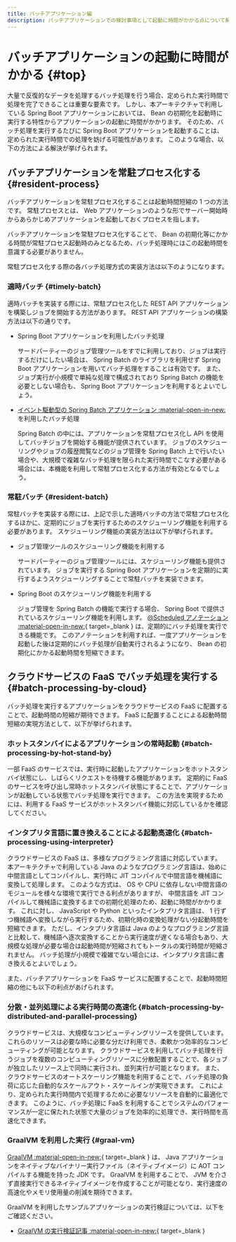 ```yaml
---
title: バッチアプリケーション編
description: バッチアプリケーションでの検討事項として起動に時間がかかる点について解説します。
---
```


# バッチアプリケーションの起動に時間がかかる {#top}

大量で反復的なデータを処理するバッチ処理を行う場合、定められた実行時間で処理を完了できることは重要な要素です。
しかし、本アーキテクチャで利用している Spring Boot アプリケーションにおいては、 Bean の初期化を起動時に実行する特性からアプリケーションの起動に時間がかかります。
そのため、バッチ処理を実行するたびに Spring Boot アプリケーションを起動することは、定められた実行時間での処理を妨げる可能性があります。
このような場合、以下の方法による解決が挙げられます。

## バッチアプリケーションを常駐プロセス化する {#resident-process}

バッチアプリケーションを常駐プロセス化することは起動時間短縮の 1 つの方法です。
常駐プロセスとは、 Web アプリケーションのような形でサーバー開始時からあらかじめアプリケーションを起動しておくプロセスを指します。

バッチアプリケーションを常駐プロセス化することで、 Bean の初期化等にかかる時間が常駐プロセス起動時のみとなるため、バッチ処理時にはこの起動時間を意識する必要がありません。

常駐プロセス化する際の各バッチ処理方式の実装方法は以下のようになります。

### 適時バッチ {#timely-batch}

適時バッチを実装する際には、常駐プロセス化した REST API アプリケーションを構築しジョブを開始する方法があります。
REST API アプリケーションの構築方法は以下の通りです。

- Spring Boot アプリケーションを利用したバッチ処理

    サードパーティーのジョブ管理ツールをすでに利用しており、ジョブは実行するだけにしたい場合は、 Spring Batch のライブラリを利用せず Spring Boot アプリケーションを用いてバッチ処理をすることは有効です。
    また、ジョブ実行が小規模で単純な処理で構成されており Spring Batch の機能を必要としない場合も、 Spring Boot アプリケーションを利用するとよいでしょう。

- [イベント駆動型の Spring Batch アプリケーション :material-open-in-new:](https://spring.pleiades.io/spring-batch/reference/spring-batch-integration/launching-jobs-through-messages.html) を利用したバッチ処理

    Spring Batch の中には、アプリケーションを常駐プロセス化し API を使用してバッチジョブを開始する機能が提供されています。
    ジョブのスケジューリングやジョブの履歴閲覧などのジョブ管理を Spring Batch 上で行いたい場合や、大規模で複雑なバッチ処理を限られた実行時間でこなす必要がある場合には、本機能を利用して常駐プロセス化する方法が有効となるでしょう。

### 常駐バッチ {#resident-batch}

常駐バッチを実装する際には、上記で示した適時バッチの方法で常駐プロセス化するほかに、定期的にジョブを実行するためのスケジューリング機能を利用する必要があります。
スケジューリング機能の実装方法は以下が挙げられます。

- ジョブ管理ツールのスケジューリング機能を利用する

    サードパーティーのジョブ管理ツールには、スケジューリング機能も提供されています。
    ジョブを実行する Spring Boot アプリケーションを定期的に実行するようスケジューリングすることで常駐バッチを実装できます。

- Spring Boot のスケジューリング機能を利用する

    ジョブ管理を Spring Batch の機能で実行する場合、 Spring Boot で提供されているスケジューリング機能を利用します。
    [@Scheduled アノテーション :material-open-in-new:](https://spring.pleiades.io/guides/gs/scheduling-tasks){ target=_blank } は、定期的にバッチ処理を実行できる機能です。
    このアノテーションを利用すれば、一度アプリケーションを起動した後は定期的にバッチ処理が自動実行されるようになり、 Bean の初期化にかかる起動時間を短縮できます。

## クラウドサービスの FaaS でバッチ処理を実行する {#batch-processing-by-cloud}

バッチ処理を実行するアプリケーションをクラウドサービスの FaaS に配置することで、起動時間の短縮が期待できます。
FaaS に配置することによる起動時間短縮の実現方法として、以下が挙げられます。

### ホットスタンバイによるアプリケーションの常時起動 {#batch-processing-by-hot-stand-by}

一部 FaaS のサービスでは、実行時に起動したアプリケーションをホットスタンバイ状態にし、しばらくリクエストを待機する機能があります。
定期的に FaaS のサービスを呼び出し常時ホットスタンバイ状態にすることで、アプリケーションが起動している状態でバッチ処理を実行できます。
この方法を実現するためには、利用する FaaS サービスがホットスタンバイ機能に対応しているかを確認してください。

### インタプリタ言語に置き換えることによる起動高速化 {#batch-processing-using-interpreter}

クラウドサービスの FaaS は、多様なプログラミング言語に対応しています。
本アーキテクチャで利用している Java のようなプログラミング言語は、始めに中間言語としてコンパイルし、実行時に JIT コンパイルで中間言語を機械語に変換して処理します。
このような方式は、 OS や CPU に依存しない中間言語のモジュールを様々な環境で実行できる利点がありますが、 中間言語を JIT コンパイルして機械語に変換するまでの初期化処理のため、起動に時間がかかります。
これに対し、 JavaScript や Python といったインタプリタ言語は、 1 行ずつ機械語へ変換しながら実行するため、初期化時の変換処理がない分起動時間を短縮できます。
ただし、インタプリタ言語は Java のようなプログラミング言語と比較して、機械語へ逐次変換することから実行速度が遅くなる場合もあり、大規模な処理が必要な場合は起動時間が短縮されてもトータルの実行時間が短縮されません。
バッチ処理が小規模で複雑でない場合には、インタプリタ言語に書き換えるとよいでしょう。

また、バッチアプリケーションを FaaS サービスに配置することで、起動時間短縮の他にも以下の利点があげられます。

### 分散・並列処理による実行時間の高速化 {#batch-processing-by-distributed-and-parallel-processing}

クラウドサービスは、大規模なコンピューティングリソースを提供しています。これらのリソースは必要な時に必要な分だけ利用でき、柔軟かつ効率的なコンピューティングが可能となります。
クラウドサービスを利用してバッチ処理を行うジョブを複数のコンピューティングリソースに分散配置することで、各ジョブが独立したリソース上で同時に実行され、並列実行が可能となります。
また、クラウドサービスのオートスケーリング機能を利用することで、バッチ処理の負荷に応じた自動的なスケールアウト・スケールインが実現できます。
これにより、定められた実行時間内で処理するために必要なリソースを自動的に最適化できます。
このように、バッチ処理に FaaS を利用することでシステムのパフォーマンスが一定に保たれた状態で大量のジョブを効率的に処理でき、実行時間を高速化できます。

### GraalVM を利用した実行 {#graal-vm}

[GraalVM :material-open-in-new:](https://www.oracle.com/jp/java/graalvm/what-is-graalvm/){ target=_blank } は、 Java アプリケーションをネイティブなバイナリー実行ファイル（ネイティブイメージ）に AOT コンパイルする機能を持った JDK です。
GraalVM を利用することで、 JVM を介さず直接実行できるネイティブイメージを作成することが可能となり、実行速度の高速化やメモリ使用量の削減を期待できます。

GraalVM を利用したサンプルアプリケーションの実行検証については、以下をご確認ください。

- [GraalVM の実行検証記事 :material-open-in-new:](https://qiita.com/RyoNakagawa2/items/c0b29955cb7f1bfd7c75){ target=_blank }
